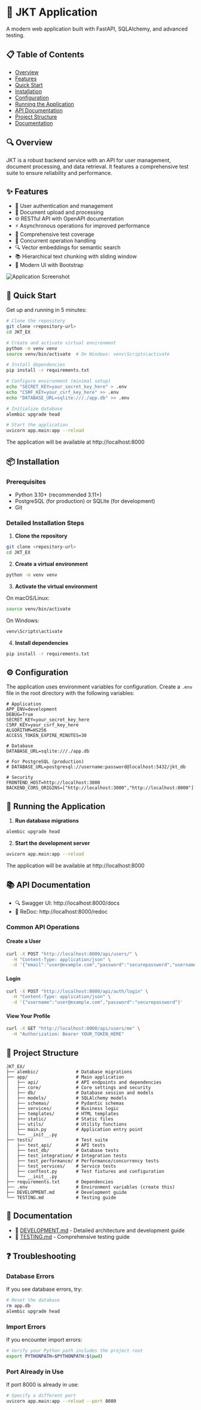 # 🚀 JKT Application

A modern web application built with FastAPI, SQLAlchemy, and advanced testing.

## 📋 Table of Contents

- [Overview](#overview)
- [Features](#features)
- [Quick Start](#quick-start)
- [Installation](#installation)
- [Configuration](#configuration)
- [Running the Application](#running-the-application)
- [API Documentation](#api-documentation)
- [Project Structure](#project-structure)
- [Documentation](#documentation)

## 🔍 Overview

JKT is a robust backend service with an API for user management, document processing, and data retrieval. It features a comprehensive test suite to ensure reliability and performance.

## ✨ Features

- 🔐 User authentication and management
- 📄 Document upload and processing
- 🌐 RESTful API with OpenAPI documentation
- ⚡ Asynchronous operations for improved performance
- 🧪 Comprehensive test coverage
- 🔄 Concurrent operation handling
- 🔍 Vector embeddings for semantic search
- 📚 Hierarchical text chunking with sliding window 
- 🎨 Modern UI with Bootstrap

![Application Screenshot](docs/images/app_screenshot.png)

## 🚀 Quick Start

Get up and running in 5 minutes:

```bash
# Clone the repository
git clone <repository-url>
cd JKT_EX

# Create and activate virtual environment
python -m venv venv
source venv/bin/activate  # On Windows: venv\Scripts\activate

# Install dependencies
pip install -r requirements.txt

# Configure environment (minimal setup)
echo "SECRET_KEY=your_secret_key_here" > .env
echo "CSRF_KEY=your_csrf_key_here" >> .env
echo "DATABASE_URL=sqlite:///./app.db" >> .env

# Initialize database
alembic upgrade head

# Start the application
uvicorn app.main:app --reload
```

The application will be available at http://localhost:8000

## 📦 Installation

### Prerequisites

- Python 3.10+ (recommended 3.11+)
- PostgreSQL (for production) or SQLite (for development)
- Git

### Detailed Installation Steps

1. **Clone the repository**

```bash
git clone <repository-url>
cd JKT_EX
```

2. **Create a virtual environment**

```bash
python -m venv venv
```

3. **Activate the virtual environment**

On macOS/Linux:
```bash
source venv/bin/activate
```

On Windows:
```bash
venv\Scripts\activate
```

4. **Install dependencies**

```bash
pip install -r requirements.txt
```

## ⚙️ Configuration

The application uses environment variables for configuration. Create a `.env` file in the root directory with the following variables:

```
# Application
APP_ENV=development
DEBUG=True
SECRET_KEY=your_secret_key_here
CSRF_KEY=your_csrf_key_here
ALGORITHM=HS256
ACCESS_TOKEN_EXPIRE_MINUTES=30

# Database
DATABASE_URL=sqlite:///./app.db

# For PostgreSQL (production)
# DATABASE_URL=postgresql://username:password@localhost:5432/jkt_db

# Security
FRONTEND_HOST=http://localhost:3000
BACKEND_CORS_ORIGINS=["http://localhost:3000","http://localhost:8000"]
```

## 🚀 Running the Application

1. **Run database migrations**

```bash
alembic upgrade head
```

2. **Start the development server**

```bash
uvicorn app.main:app --reload
```

The application will be available at http://localhost:8000

## 📚 API Documentation

- 🔍 Swagger UI: http://localhost:8000/docs
- 📖 ReDoc: http://localhost:8000/redoc

### Common API Operations

#### Create a User

```bash
curl -X POST "http://localhost:8000/api/users/" \
  -H "Content-Type: application/json" \
  -d '{"email":"user@example.com","password":"securepassword","username":"testuser"}'
```

#### Login

```bash
curl -X POST "http://localhost:8000/api/auth/login" \
  -H "Content-Type: application/json" \
  -d '{"username":"user@example.com","password":"securepassword"}'
```

#### View Your Profile

```bash
curl -X GET "http://localhost:8000/api/users/me" \
  -H "Authorization: Bearer YOUR_TOKEN_HERE"
```

## 📁 Project Structure

```
JKT_EX/
├── alembic/              # Database migrations
├── app/                  # Main application
│   ├── api/              # API endpoints and dependencies
│   ├── core/             # Core settings and security
│   ├── db/               # Database session and models
│   ├── models/           # SQLAlchemy models
│   ├── schemas/          # Pydantic schemas
│   ├── services/         # Business logic
│   ├── templates/        # HTML templates
│   ├── static/           # Static files
│   ├── utils/            # Utility functions
│   ├── main.py           # Application entry point
│   └── __init__.py
├── tests/                # Test suite
│   ├── test_api/         # API tests
│   ├── test_db/          # Database tests
│   ├── test_integration/ # Integration tests
│   ├── test_performance/ # Performance/concurrency tests
│   ├── test_services/    # Service tests
│   ├── conftest.py       # Test fixtures and configuration
│   └── __init__.py
├── requirements.txt      # Dependencies
├── .env                  # Environment variables (create this)
├── DEVELOPMENT.md        # Development guide
└── TESTING.md            # Testing guide
```

## 📝 Documentation

- 📖 [DEVELOPMENT.md](DEVELOPMENT.md) - Detailed architecture and development guide
- 🧪 [TESTING.md](TESTING.md) - Comprehensive testing guide

## ❓ Troubleshooting

### Database Errors

If you see database errors, try:

```bash
# Reset the database
rm app.db
alembic upgrade head
```

### Import Errors

If you encounter import errors:

```bash
# Verify your Python path includes the project root
export PYTHONPATH=$PYTHONPATH:$(pwd)
```

### Port Already in Use

If port 8000 is already in use:

```bash
# Specify a different port
uvicorn app.main:app --reload --port 8080
``` 